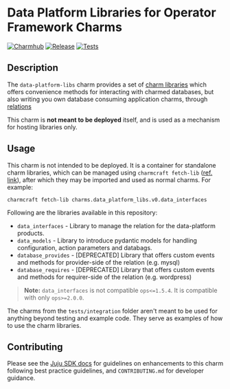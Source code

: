 # Data Platform Libraries for Operator Framework Charms
[![Charmhub](https://charmhub.io/data-platform-libs/badge.svg)](https://charmhub.io/data-platform-libs)
[![Release](https://github.com/canonical/data-platform-libs/actions/workflows/release.yaml/badge.svg)](https://github.com/canonical/data-platform-libs/actions/workflows/release.yaml)
[![Tests](https://github.com/canonical/data-platform-libs/actions/workflows/ci.yaml/badge.svg?branch=main)](https://github.com/canonical/data-platform-libs/actions/workflows/ci.yaml)

## Description

The `data-platform-libs` charm provides a set of [charm libraries] which offers convenience methods
for interacting with charmed databases, but also writing you own database consuming application
charms, through [relations]

This charm is **not meant to be deployed** itself, and is used as a mechanism for hosting libraries
only.

## Usage

This charm is not intended to be deployed. It is a container for standalone charm libraries, which
can be managed using `charmcraft fetch-lib`
([ref. link](https://discourse.charmhub.io/t/how-to-find-and-use-a-charm-library/5780)), after
which they may be imported and used as normal charms. For example:

`charmcraft fetch-lib charms.data_platform_libs.v0.data_interfaces`

Following are the libraries available in this repository:

- `data_interfaces` - Library to manage the relation for the data-platform products.
- `data_models` - Library to introduce pydantic models for handling configuration, action parameters and databags.
- `database_provides` - [DEPRECATED] Library that offers custom events and methods for provider-side of the
  relation (e.g. mysql)
- `database_requires` - [DEPRECATED] Library that offers custom events and methods for requirer-side of the
  relation (e.g. wordpress)

> __Note:__ `data_interfaces` is not compatible `ops<=1.5.4`. It is compatible with only `ops>=2.0.0`. 

The charms from the `tests/integration` folder aren't meant to be used for anything beyond testing
and example code. They serve as examples of how to use the charm libraries.

## Contributing

Please see the [Juju SDK docs](https://juju.is/docs/sdk) for guidelines on enhancements to this
charm following best practice guidelines, and `CONTRIBUTING.md` for developer guidance.

<!--TODO: Add charmhub links to the libraries pages  -->

[charm libraries]: https://juju.is/docs/sdk/libraries
[relations]: https://juju.is/docs/sdk/relations
